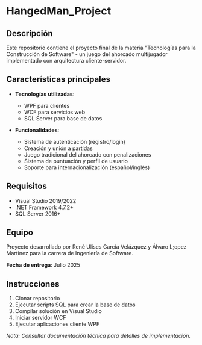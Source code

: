 # HangedMan_Project
## Descripción  
Este repositorio contiene el proyecto final de la materia "Tecnologías para la Construcción de Software" - un juego del ahorcado multijugador implementado con arquitectura cliente-servidor.

## Características principales  
- **Tecnologías utilizadas**:  
  - WPF para clientes  
  - WCF para servicios web  
  - SQL Server para base de datos  

- **Funcionalidades**:  
  - Sistema de autenticación (registro/login)  
  - Creación y unión a partidas  
  - Juego tradicional del ahorcado con penalizaciones  
  - Sistema de puntuación y perfil de usuario  
  - Soporte para internacionalización (español/inglés)  

## Requisitos  
- Visual Studio 2019/2022  
- .NET Framework 4.7.2+  
- SQL Server 2016+  

## Equipo  
Proyecto desarrollado por René Ulises García Velázquez y Álvaro L;opez Martínez para la carrera de Ingeniería de Software.  

**Fecha de entrega**: Julio 2025  

## Instrucciones  
1. Clonar repositorio  
2. Ejecutar scripts SQL para crear la base de datos  
3. Compilar solución en Visual Studio  
4. Iniciar servidor WCF  
5. Ejecutar aplicaciones cliente WPF  

*Nota: Consultar documentación técnica para detalles de implementación.*  
